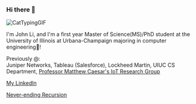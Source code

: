 ### Hi there 🌇

![CatTypingGIF](https://user-images.githubusercontent.com/59215442/189495398-c3f8f933-eb90-4083-a4d5-ad47266888f5.gif)

I'm John Li, and I'm a first year Master of Science(MS)/PhD student at the University of Illinois at Urbana-Champaign majoring in computer engineering🌠!

Previously @:
<br>
Juniper Networks, Tableau (Salesforce), Lockheed Martin, UIUC CS Department, [Professor Matthew Caesar's IoT Research Group](https://iot.cs.illinois.edu/welcome/)

[My LinkedIn](https://www.linkedin.com/in/johnli2023/)

[Never-ending Recursion](https://github.com/johnli25)

<!--
**johnli25/johnli25** is a ✨ _special_ ✨ repository because its `README.md` (this file) appears on your GitHub profile.

Here are some ideas to get you started:

- 🔭 I’m currently working on ...
- 🌱 I’m currently learning ...
- 👯 I’m looking to collaborate on ...
- 🤔 I’m looking for help with ...
- 💬 Ask me about ...
- 📫 How to reach me: ...
- 😄 Pronouns: ...
- ⚡ Fun fact: ...
-->
